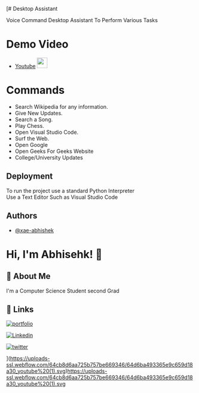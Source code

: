 [# Desktop Assistant 

Voice Command Desktop Assistant To Perform Various Tasks

# Demo Video
 - [Youtube](https://youtu.be/xIB-IxGrw08) [<img src="https://uploads-ssl.webflow.com/64cb8d6aa725b757be669346/64d6bcc3e1e8ebf6ab9ebfcd_youtube%20(1).png" height="28px" width="28px">](https://youtu.be/xIB-IxGrw08)

# Commands 

- Search Wikipedia for any information.
- Give New Updates.
- Search a Song.
- Play Chess.
- Open Visual Studio Code.
- Surf the Web.
- Open Google
- Open Geeks For Geeks Website
- College/University Updates


## Deployment

To run the project use a standard Python Interpreter   
Use a Text Editor Such as Visual Studio Code


## Authors

- [@xae-abhishek](https://github.com/Xae-Abhishek)






# Hi, I'm Abhisehk! 👋


## 🚀 About Me
I'm a Computer Science Student second Grad


## 🔗 Links
[![portfolio](https://img.shields.io/badge/my_portfolio-000?style=for-the-badge&logo=ko-fi&logoColor=white)](https://github.com/Xae-Abhishek?tab=repositories)

[![Linkedin](https://img.shields.io/badge/linkedin-0A66C2?style=for-the-badge&logo=linkedin&logoColor=white)](https://www.linkedin.com/in/xaeabhishek/)

[![twitter](https://img.shields.io/badge/twitter-1DA1F2?style=for-the-badge&logo=twitter&logoColor=white)](https://twitter.com/xaeabhishek)


](https://uploads-ssl.webflow.com/64cb8d6aa725b757be669346/64d6ba493365e9c659d18a30_youtube%20(1).svg)https://uploads-ssl.webflow.com/64cb8d6aa725b757be669346/64d6ba493365e9c659d18a30_youtube%20(1).svg
